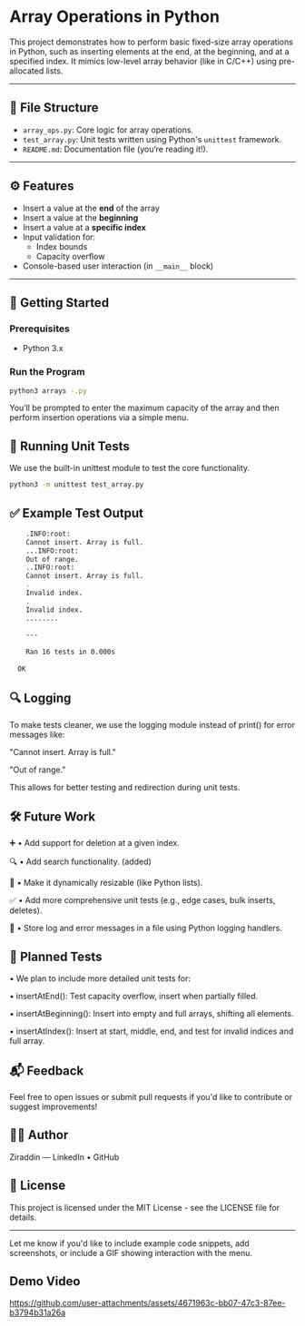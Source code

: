 # Array Operations in Python

This project demonstrates how to perform basic fixed-size array operations in Python, such as inserting elements at the end, at the beginning, and at a specified index. It mimics low-level array behavior (like in C/C++) using pre-allocated lists.

---

## 📁 File Structure

- `array_ops.py`: Core logic for array operations.
- `test_array.py`: Unit tests written using Python's `unittest` framework.
- `README.md`: Documentation file (you’re reading it!).

---

## ⚙️ Features

- Insert a value at the **end** of the array
- Insert a value at the **beginning**
- Insert a value at a **specific index**
- Input validation for:
  - Index bounds
  - Capacity overflow
- Console-based user interaction (in `__main__` block)

---

## 🚀 Getting Started

### Prerequisites

- Python 3.x

### Run the Program

```bash
python3 arrays -.py
```

You’ll be prompted to enter the maximum capacity of the array and then perform insertion operations via a simple menu.

## 🧪 Running Unit Tests

We use the built-in unittest module to test the core functionality.

```bash
python3 -m unittest test_array.py
```

## ✅ Example Test Output
```bash
    .INFO:root:
    Cannot insert. Array is full.
    ...INFO:root:
    Out of range.
    ..INFO:root:
    Cannot insert. Array is full.
    .
    Invalid index.
    .
    Invalid index.
    ........
    
    ---
    
    Ran 16 tests in 0.000s
  
  OK
```

## 🔍 Logging

To make tests cleaner, we use the logging module instead of print() for error messages like:

"Cannot insert. Array is full."

"Out of range."

This allows for better testing and redirection during unit tests.


## 🛠️ Future Work
 ➕ • Add support for deletion at a given index.

 🔍 • Add search functionality. (added)

 🧮 • Make it dynamically resizable (like Python lists).

 ✅ • Add more comprehensive unit tests (e.g., edge cases, bulk inserts, deletes).

 🧾 • Store log and error messages in a file using Python logging handlers.

## 🧪 Planned Tests

• We plan to include more detailed unit tests for:

• insertAtEnd(): Test capacity overflow, insert when partially filled.

• insertAtBeginning(): Insert into empty and full arrays, shifting all elements.

• insertAtIndex(): Insert at start, middle, end, and test for invalid indices and full array.


## 📬 Feedback

Feel free to open issues or submit pull requests if you'd like to contribute or suggest improvements!

## 🧑‍💻 Author

Ziraddin — LinkedIn • GitHub

## 📜 License

This project is licensed under the MIT License - see the LICENSE file for details.

---

Let me know if you'd like to include example code snippets, add screenshots, or include a GIF showing interaction with the menu.


## Demo Video
https://github.com/user-attachments/assets/4671963c-bb07-47c3-87ee-b3794b31a26a

